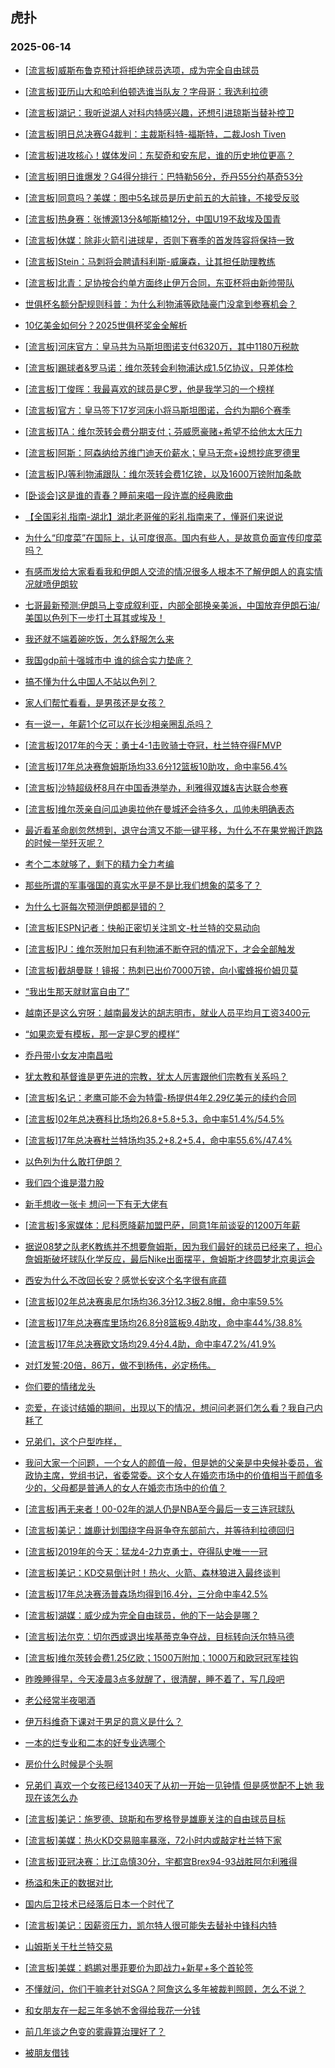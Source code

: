 ## 虎扑 
### 2025-06-14

+ [[流言板]威斯布鲁克预计将拒绝球员选项，成为完全自由球员](https://bbs.hupu.com/633180382.html)

+ [[流言板]亚历山大和哈利伯顿选谁当队友？字母哥：我选利拉德](https://bbs.hupu.com/633181762.html)

+ [[流言板]湖记：我听说湖人对科内特感兴趣，还想引进琼斯当替补控卫](https://bbs.hupu.com/633179103.html)

+ [[流言板]明日总决赛G4裁判：主裁斯科特-福斯特，二裁Josh Tiven](https://bbs.hupu.com/633182270.html)

+ [[流言板]进攻核心！媒体发问：东契奇和安东尼，谁的历史地位更高？](https://bbs.hupu.com/633179832.html)

+ [[流言板]明日谁爆发？G4得分排行：巴特勒56分，乔丹55分约基奇53分](https://bbs.hupu.com/633179466.html)

+ [[流言板]同意吗？美媒：图中5名球员是历史前五的大前锋，不接受反驳](https://bbs.hupu.com/633181294.html)

+ [[流言板]热身赛：张博源13分&amp;郇斯楠12分，中国U19不敌埃及国青](https://bbs.hupu.com/633181232.html)

+ [[流言板]休媒：除非火箭引进球星，否则下赛季的首发阵容将保持一致](https://bbs.hupu.com/633177775.html)

+ [[流言板]Stein：马刺将会聘请科利斯-威廉森，让其担任助理教练](https://bbs.hupu.com/633181535.html)

+ [[流言板]北青：足协按合约单方面终止伊万合同，东亚杯将由新帅带队](https://bbs.hupu.com/633178380.html)

+ [世俱杯名额分配规则科普：为什么利物浦等欧陆豪门没拿到参赛机会？](https://bbs.hupu.com/633172839.html)

+ [10亿美金如何分？2025世俱杯奖金全解析](https://bbs.hupu.com/633173212.html)

+ [[流言板]河床官方：皇马共为马斯坦图诺支付6320万，其中1180万税款](https://bbs.hupu.com/633180375.html)

+ [[流言板]踢球者&amp;罗马诺：维尔茨转会利物浦达成1.5亿协议，只差体检](https://bbs.hupu.com/633175956.html)

+ [[流言板]丁俊晖：我最喜欢的球员是C罗，他是我学习的一个榜样](https://bbs.hupu.com/633172940.html)

+ [[流言板]官方：皇马签下17岁河床小将马斯坦图诺，合约为期6个赛季](https://bbs.hupu.com/633179880.html)

+ [[流言板]TA：维尔茨转会费分期支付；芬威愿豪赌+希望不给他太大压力](https://bbs.hupu.com/633177888.html)

+ [[流言板]阿斯：阿森纳给苏维门迪天价薪水；皇马无奈+设想抄底罗德里](https://bbs.hupu.com/633173671.html)

+ [[流言板]PJ等利物浦跟队：维尔茨转会费1亿镑，以及1600万镑附加条款](https://bbs.hupu.com/633176267.html)

+ [[卧谈会]这是谁的青春？睡前来唱一段许嵩的经典歌曲](https://bbs.hupu.com/633178570.html)

+ [【全国彩礼指南-湖北】湖北老哥催的彩礼指南来了，懂哥们来说说](https://bbs.hupu.com/633177793.html)

+ [为什么“印度菜”在国际上，认可度很高。国内有些人，是故意负面宣传印度菜吗？](https://bbs.hupu.com/633177275.html)

+ [有感而发给大家看看我和伊朗人交流的情况很多人根本不了解伊朗人的真实情况就喷伊朗软](https://bbs.hupu.com/633178172.html)

+ [七哥最新预测:伊朗马上变成叙利亚，内部全部换亲美派，中国放弃伊朗石油/美国以色列下一步打土耳其或埃及！](https://bbs.hupu.com/633181023.html)

+ [我还就不端着碗吃饭，怎么舒服怎么来](https://bbs.hupu.com/633178743.html)

+ [我国gdp前十强城市中 谁的综合实力垫底？](https://bbs.hupu.com/633177282.html)

+ [搞不懂为什么中国人不站以色列？](https://bbs.hupu.com/633182106.html)

+ [家人们帮忙看看，是男孩还是女孩？](https://bbs.hupu.com/633177381.html)

+ [有一说一，年薪1个亿可以在长沙相亲圈乱杀吗？](https://bbs.hupu.com/633177689.html)

+ [[流言板]2017年的今天：勇士4-1击败骑士夺冠，杜兰特夺得FMVP](https://bbs.hupu.com/633182001.html)

+ [[流言板]17年总决赛詹姆斯场均33.6分12篮板10助攻，命中率56.4%](https://bbs.hupu.com/633182380.html)

+ [[流言板]沙特超级杯8月在中国香港举办，利雅得双雄&amp;吉达联合参赛](https://bbs.hupu.com/633182096.html)

+ [[流言板]维尔茨亲自问瓜迪奥拉他在曼城还会待多久，瓜帅未明确表态](https://bbs.hupu.com/633181017.html)

+ [最近看革命剧忽然想到，退守台湾又不能一键平移，为什么不在果党搬迁跑路的时候一举歼灭呢？](https://bbs.hupu.com/633178804.html)

+ [考个二本就够了，剩下的精力全力考编](https://bbs.hupu.com/633178047.html)

+ [那些所谓的军事强国的真实水平是不是比我们想象的菜多了？](https://bbs.hupu.com/633178635.html)

+ [为什么七哥每次预测伊朗都是错的？](https://bbs.hupu.com/633181404.html)

+ [[流言板]ESPN记者：快船正密切关注凯文-杜兰特的交易动向](https://bbs.hupu.com/633183003.html)

+ [[流言板]PJ：维尔茨附加只有利物浦不断夺冠的情况下，才会全部触发](https://bbs.hupu.com/633176472.html)

+ [[流言板]截胡曼联！镜报：热刺已出价7000万镑，向小蜜蜂报价姆贝莫](https://bbs.hupu.com/633182392.html)

+ [“我出生那天就财富自由了”](https://bbs.hupu.com/633181300.html)

+ [越南还是这么穷呀：越南最发达的胡志明市，就业人员平均月工资3400元](https://bbs.hupu.com/633180921.html)

+ [“如果恋爱有模板，那一定是C罗的模样”](https://bbs.hupu.com/633179372.html)

+ [乔丹带小女友冲南昌啦](https://bbs.hupu.com/633181939.html)

+ [犹太教和基督谁是更先进的宗教，犹太人厉害跟他们宗教有关系吗？](https://bbs.hupu.com/633182333.html)

+ [[流言板]名记：老鹰可能不会为特雷-杨提供4年2.29亿美元的续约合同](https://bbs.hupu.com/633183639.html)

+ [[流言板]02年总决赛科比场均26.8+5.8+5.3，命中率51.4%/54.5%](https://bbs.hupu.com/633182744.html)

+ [[流言板]17年总决赛杜兰特场均35.2+8.2+5.4，命中率55.6%/47.4%](https://bbs.hupu.com/633182356.html)

+ [以色列为什么敢打伊朗？](https://bbs.hupu.com/633181051.html)

+ [ 我们四个谁是潜力股](https://bbs.hupu.com/633182766.html)

+ [新手想收一张卡 想问一下有无大佬有](https://bbs.hupu.com/633181262.html)

+ [[流言板]多家媒体：尼科愿降薪加盟巴萨，同意1年前谈妥的1200万年薪](https://bbs.hupu.com/633184325.html)

+ [据说08梦之队老K教练并不想要詹姆斯，因为我们最好的球员已经来了，担心詹姆斯破坏球队化学反应，最后Nike出面摆平，詹姆斯才终圆梦北京奥运会](https://bbs.hupu.com/633182508.html)

+ [西安为什么不改回长安？感觉长安这个名字很有底蕴](https://bbs.hupu.com/633181212.html)

+ [[流言板]02年总决赛奥尼尔场均36.3分12.3板2.8帽，命中率59.5%](https://bbs.hupu.com/633182518.html)

+ [[流言板]17年总决赛库里场均26.8分8篮板9.4助攻，命中率44%/38.8%](https://bbs.hupu.com/633182563.html)

+ [[流言板]17年总决赛欧文场均29.4分4.4助，命中率47.2%/41.9%](https://bbs.hupu.com/633182814.html)

+ [对灯发誓:20倍，86万，做不到杨伟，必定杨伟。](https://bbs.hupu.com/633184375.html)

+ [你们要的情绪龙头](https://bbs.hupu.com/633184569.html)

+ [恋爱，在谈讨结婚的期间，出现以下的情况，想问问老哥们怎么看？我自己内耗了](https://bbs.hupu.com/633183049.html)

+ [兄弟们，这个户型咋样，](https://bbs.hupu.com/633182673.html)

+ [我问大家一个问题，一个女人的颜值一般，但是她的父亲是中央候补委员，省政协主席，党组书记，省委常委。这个女人在婚恋市场中的价值相当于颜值多少的，父母都是普通人的女人在婚恋市场中的价值？](https://bbs.hupu.com/633182364.html)

+ [[流言板]再无来者！00-02年的湖人仍是NBA至今最后一支三连冠球队](https://bbs.hupu.com/633183215.html)

+ [[流言板]美记：雄鹿计划围绕字母哥争夺东部前六，并等待利拉德回归](https://bbs.hupu.com/633183423.html)

+ [[流言板]2019年的今天：猛龙4-2力克勇士，夺得队史唯一一冠](https://bbs.hupu.com/633183177.html)

+ [[流言板]美记：KD交易倒计时！热火、火箭、森林狼进入最终谈判](https://bbs.hupu.com/633184988.html)

+ [[流言板]17年总决赛汤普森场均得到16.4分，三分命中率42.5%](https://bbs.hupu.com/633183237.html)

+ [[流言板]湖媒：威少成为完全自由球员，他的下一站会是哪？](https://bbs.hupu.com/633183120.html)

+ [[流言板]法尔克：切尔西或退出埃基蒂克争夺战，目标转向沃尔特马德](https://bbs.hupu.com/633179386.html)

+ [[流言板]维尔茨转会费1.25亿欧；1500万附加；1000万和欧冠冠军挂钩](https://bbs.hupu.com/633178316.html)

+ [昨晚睡得早，今天凌晨3点多就醒了，很清醒，睡不着了，写几段吧](https://bbs.hupu.com/633189233.html)

+ [老公经常半夜喝酒](https://bbs.hupu.com/633185463.html)

+ [伊万科维奇下课对于男足的意义是什么？](https://bbs.hupu.com/633183022.html)

+ [一本的烂专业和二本的好专业选哪个](https://bbs.hupu.com/633182784.html)

+ [房价什么时候是个头啊](https://bbs.hupu.com/633189487.html)

+ [兄弟们 喜欢一个女孩已经1340天了从初一开始一见钟情 但是感觉配不上她 我现在该怎么办](https://bbs.hupu.com/633183661.html)

+ [[流言板]美记：施罗德、琼斯和布罗格登是雄鹿关注的自由球员目标](https://bbs.hupu.com/633183544.html)

+ [[流言板]美媒：热火KD交易赔率暴涨，72小时内或敲定杜兰特下家](https://bbs.hupu.com/633186467.html)

+ [[流言板]亚冠决赛：比江岛慎30分，宇都宫Brex94-93战胜阿尔利雅得](https://bbs.hupu.com/633184985.html)

+ [杨溢和朱正的数据对比](https://bbs.hupu.com/633184054.html)

+ [国内后卫技术已经落后日本一个时代了](https://bbs.hupu.com/633184944.html)

+ [[流言板]美记：因薪资压力，凯尔特人很可能失去替补中锋科内特](https://bbs.hupu.com/633187344.html)

+ [山姆斯关于杜兰特交易](https://bbs.hupu.com/633184260.html)

+ [[流言板]美媒：鹈鹕对墨菲要价为即战力+新星+多个首轮签](https://bbs.hupu.com/633186605.html)

+ [不懂就问，你们干嘛老针对SGA？阿詹这么多年被裁判照顾，怎么不说？](https://bbs.hupu.com/633190827.html)

+ [和女朋友在一起三年多她不舍得给我花一分钱](https://bbs.hupu.com/633183648.html)

+ [前几年谈之色变的雾霾算治理好了？](https://bbs.hupu.com/633186438.html)

+ [被朋友借钱](https://bbs.hupu.com/633188569.html)


